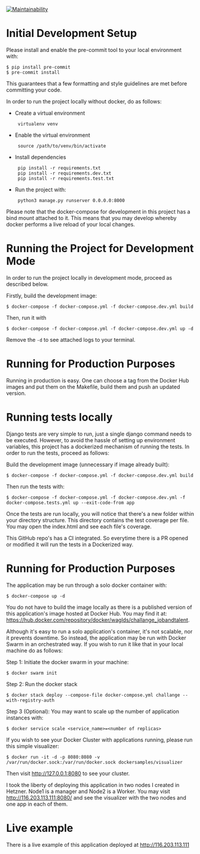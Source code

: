 [![Maintainability](https://api.codeclimate.com/v1/badges/07710df941a1ba70398e/maintainability)](https://codeclimate.com/github/wagnerdelima/challange_jobandtalent/maintainability)

# Initial Development Setup
Please install and enable the pre-commit tool to your local environment with:

    $ pip install pre-commit
    $ pre-commit install
This guarantees that a few formatting and style guidelines are met before committing your code.

In order to run the project locally without docker, do as follows:

 - Create a virtual environment

        virtualenv venv

 - Enable the virtual environment

        source /path/to/venv/bin/activate

 - Install dependencies

        pip install -r requirements.txt
        pip install -r requirements.dev.txt
        pip install -r requirements.test.txt

 - Run the project with:

        python3 manage.py runserver 0.0.0.0:8000

Please note that the docker-compose for development in this project has a bind mount attached to it. This means that
you may develop whereby docker performs a live reload of your local changes.

# Running the Project for Development Mode
In order to run the project locally in development mode, proceed as described below.

Firstly, build the development image:

    $ docker-compose -f docker-compose.yml -f docker-compose.dev.yml build

Then, run it with

    $ docker-compose -f docker-compose.yml -f docker-compose.dev.yml up -d

Remove the `-d` to see attached logs to your terminal.

# Running for Production Purposes

Running in production is easy. One can choose a tag from the Docker Hub images
and put them on the Makefile, build them and push an updated version.


# Running tests locally
Django tests are very simple to run, just a single django command needs to be executed. However, to avoid
the hassle of setting up environment variables, this project has a dockerized mechanism of running the tests.
In order to run the tests, proceed as follows:

Build the development image (unnecessary if image already built):

    $ docker-compose -f docker-compose.yml -f docker-compose.dev.yml build

Then run the tests with:

    $ docker-compose -f docker-compose.yml -f docker-compose.dev.yml -f docker-compose.tests.yml up --exit-code-from app

Once the tests are run locally, you will notice that there's a new folder within your directory structure. This directory
contains the test coverage per file. You may open the index.html and see each file's coverage.

This GitHub repo's has a CI integrated. So everytime there is a PR opened or modified it will run the tests in a
Dockerized way.


# Running for Production Purposes
The application may be run through a solo docker container with:

    $ docker-compose up -d

You do not have to build the image locally as there is a published version of this application's image hosted at Docker
Hub. You may find it at: https://hub.docker.com/repository/docker/waglds/challange_jobandtalent.

Although it's easy to run a solo application's container, it's not scalable, nor it prevents downtime. So instead, the
application may be run with Docker Swarm in an orchestrated way. If you wish to run it like that in your local machine
do as follows:

Step 1: Initiate the docker swarm in your machine:

    $ docker swarm init

Step 2: Run the docker stack

    $ docker stack deploy --compose-file docker-compose.yml challange --with-registry-auth

Step 3 (Optional): You may want to scale up the number of application instances with:

    $ docker service scale <service_name>=<number of replicas>

If you wish to see your Docker Cluster with applications running, please run this simple visualizer:

    $ docker run -it -d -p 8080:8080 -v /var/run/docker.sock:/var/run/docker.sock dockersamples/visualizer

Then visit http://127.0.0.1:8080 to see your cluster.

I took the liberty of deploying this application in two nodes I created in Hetzner. Node1 is a manager and Node2 is a
Worker. You may visit http://116.203.113.111:8080/ and see the visualizer with the two nodes and one app in each of them.

# Live example
There is a live example of this application deployed at http://116.203.113.111
